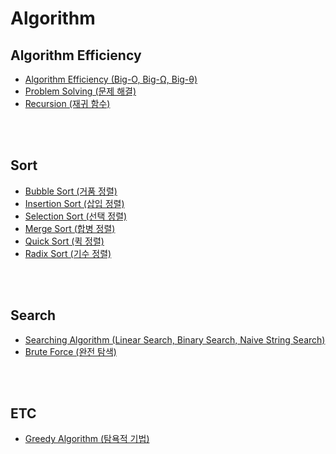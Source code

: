 # Algorithm

## Algorithm Efficiency
- [Algorithm Efficiency (Big-O, Big-Ω, Big-θ)](https://github.com/swywssaid/TIL/blob/main/algorithm/algorithm-efficiency.md)
- [Problem Solving (문제 해결)](https://github.com/swywssaid/TIL/blob/main/algorithm/problem-solving.md)
- [Recursion (재귀 함수)](https://github.com/swywssaid/TIL/blob/main/algorithm/recursion.md)

<br><br>

## Sort
- [Bubble Sort (거품 정렬)](https://github.com/swywssaid/TIL/blob/main/algorithm/bubble-sort.md)
- [Insertion Sort (삽입 정렬)](https://github.com/swywssaid/TIL/blob/main/algorithm/insertion-sort.md)
- [Selection Sort (선택 정렬)](https://github.com/swywssaid/TIL/blob/main/algorithm/selection-sort.md)
- [Merge Sort (합병 정렬)](https://github.com/swywssaid/TIL/blob/main/algorithm/merge-sort.md)
- [Quick Sort (퀵 정렬)](https://github.com/swywssaid/TIL/blob/main/algorithm/quick-sort.md)
- [Radix Sort (기수 정렬)](https://github.com/swywssaid/TIL/blob/main/algorithm/radix-sort.md)

<br><br>

## Search
- [Searching Algorithm (Linear Search, Binary Search, Naive String Search)](https://github.com/swywssaid/TIL/blob/main/algorithm/searching-algorithm.md)
- [Brute Force (완전 탐색)](https://github.com/swywssaid/TIL/blob/main/algorithm/brute-force.md)

<br><br>

## ETC
- [Greedy Algorithm (탐욕적 기법)](https://github.com/swywssaid/TIL/blob/main/algorithm/greedy.md)